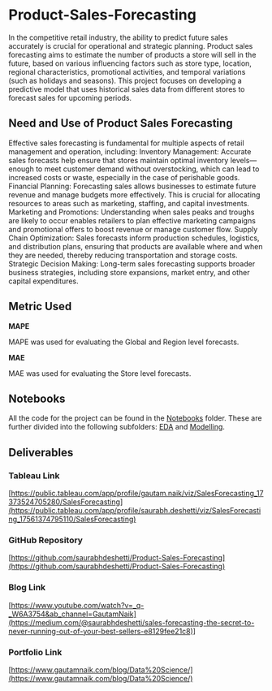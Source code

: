 # Product-Sales-Forecasting

In the competitive retail industry, the ability to predict future sales accurately is crucial for operational and strategic planning. Product sales forecasting aims to estimate the number of products a store will sell in the future, based on various influencing factors such as store type, location, regional characteristics, promotional activities, and temporal variations (such as holidays and seasons). This project focuses on developing a predictive model that uses historical sales data from different stores to forecast sales for upcoming periods.

## Need and Use of Product Sales Forecasting

Effective sales forecasting is fundamental for multiple aspects of retail management and operation, including:
Inventory Management: Accurate sales forecasts help ensure that stores maintain optimal inventory levels—enough to meet customer demand without overstocking, which can lead to increased costs or waste, especially in the case of perishable goods.
Financial Planning: Forecasting sales allows businesses to estimate future revenue and manage budgets more effectively. This is crucial for allocating resources to areas such as marketing, staffing, and capital investments.
Marketing and Promotions: Understanding when sales peaks and troughs are likely to occur enables retailers to plan effective marketing campaigns and promotional offers to boost revenue or manage customer flow.
Supply Chain Optimization: Sales forecasts inform production schedules, logistics, and distribution plans, ensuring that products are available where and when they are needed, thereby reducing transportation and storage costs.
Strategic Decision Making: Long-term sales forecasting supports broader business strategies, including store expansions, market entry, and other capital expenditures.


## Metric Used

**MAPE**

MAPE was used for evaluating the Global and Region level forecasts.

**MAE**

MAE was used for evaluating the Store level forecasts.

## Notebooks

All the code for the project can be found in the [Notebooks](./Notebooks) folder. These are further divided into the following subfolders: [EDA](./Notebooks/eda) and [Modelling](./Notebooks/modelling).

## Deliverables

### Tableau Link

[https://public.tableau.com/app/profile/gautam.naik/viz/SalesForecasting_17373524705280/SalesForecasting](https://public.tableau.com/app/profile/saurabh.deshetti/viz/SalesForecasting_17561374795110/SalesForecasting)

### GitHub Repository

[https://github.com/saurabhdeshetti/Product-Sales-Forecasting](https://github.com/saurabhdeshetti/Product-Sales-Forecasting)

### Blog Link

[https://www.youtube.com/watch?v=_q-_W6A3754&ab_channel=GautamNaik](https://medium.com/@saurabhdeshetti/sales-forecasting-the-secret-to-never-running-out-of-your-best-sellers-e8129fee21c8)]

### Portfolio Link

[https://www.gautamnaik.com/blog/Data%20Science/](https://www.gautamnaik.com/blog/Data%20Science/)


